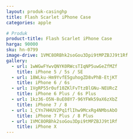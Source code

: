 ```yaml
---
layout: produk-casinghp
title: Flash Scarlet iPhone Case
categories: apple

# Produk
product-title: Flash Scarlet iPhone Case
harga: 90000
sku: hn-0799
image-drive: 1VMC8ORBhk2soGou3Dpi9tMPZBJJ9t1Rf
gallery:
  - url: 1wWGwFYwvQNYK0RWcsTIqNP5uwGeZfMZf
    title: iPhone 5 / 5s / SE
  - url: 18WLku-Hm9YvfE5guhogZD8vPhB-EtjKT
    title: iPhone 6 / 6s
  - url: 1VgRP55r0uf10ZKlFvTtzBlGNu-NEURcZ
    title: iPhone 6 Plus / 6s Plus
  - url: 1kz36-O5N-8uE08Y7-96YFWk59aX6zXbZ
    title: iPhone 7 / 8
  - url: 1_CYn7HHUV2Pq1flIhw9McxRg4NMbsAbO
    title: iPhone 7 Plus / 8 Plus
  - url: 1VMC8ORBhk2soGou3Dpi9tMPZBJJ9t1Rf
    title: iPhone X
---
```

